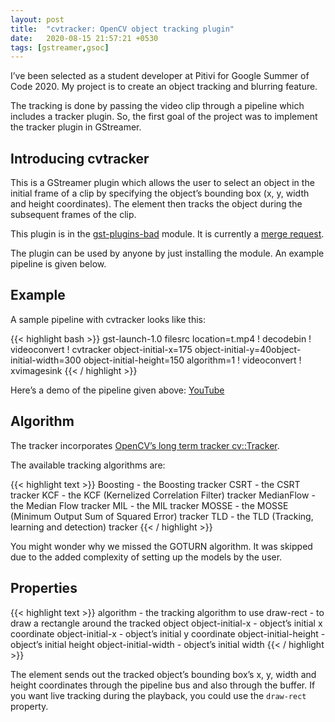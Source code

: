 ```yaml
---
layout: post
title:  "cvtracker: OpenCV object tracking plugin"
date:   2020-08-15 21:57:21 +0530
tags: [gstreamer,gsoc]
---
```

I’ve been selected as a student developer at Pitivi for Google Summer of Code 2020. 
My project is to create an object tracking and blurring feature.

The tracking is done by passing the video clip through a pipeline which includes a tracker plugin.
So, the first goal of the project was to implement the tracker plugin in GStreamer.

## Introducing cvtracker
This is a GStreamer plugin which allows the user to select an object in the initial frame of a clip by specifying the object’s bounding box (x, y, width and height coordinates). The element then tracks the object during the subsequent frames of the clip.

This plugin is in the [gst-plugins-bad](https://gstreamer.freedesktop.org/modules/gst-plugins-bad.html) module. It is currently a [merge request](https://gitlab.freedesktop.org/gstreamer/gst-plugins-bad/-/merge_requests/1321).

The plugin can be used by anyone by just installing the module. An example pipeline is given below.

## Example
A sample pipeline with cvtracker looks like this:

{{< highlight bash >}}
gst-launch-1.0 filesrc location=t.mp4 ! decodebin ! videoconvert ! cvtracker object-initial-x=175 object-initial-y=40object-initial-width=300 object-initial-height=150 algorithm=1 ! videoconvert ! xvimagesink
{{< / highlight >}}

Here’s a demo of the pipeline given above: [YouTube](https://youtu.be/K99qTfsvHnc)

## Algorithm
The tracker incorporates [OpenCV’s long term tracker cv::Tracker](https://docs.opencv.org/3.4/d0/d0a/classcv_1_1Tracker.html).

The available tracking algorithms are:

{{< highlight text >}}
Boosting         - the Boosting tracker
CSRT             - the CSRT tracker
KCF              - the KCF (Kernelized Correlation Filter) tracker
MedianFlow       - the Median Flow tracker
MIL              - the MIL tracker
MOSSE            - the MOSSE (Minimum Output Sum of Squared Error) tracker
TLD              - the TLD (Tracking, learning and detection) tracker
{{< / highlight >}}

You might wonder why we missed the GOTURN algorithm. It was skipped due to the added complexity of setting up the models by the user.

## Properties
{{< highlight text >}}
algorithm                   - the tracking algorithm to use
draw-rect                   - to draw a rectangle around the tracked object
object-initial-x            - object’s initial x coordinate
object-initial-x            - object’s initial y coordinate
object-initial-height       - object’s initial height
object-initial-width        - object’s initial width
{{< / highlight >}}

The element sends out the tracked object’s bounding box’s x, y, width and height coordinates through the pipeline bus and also through the buffer. If you want live tracking during the playback, you could use the `draw-rect` property.
